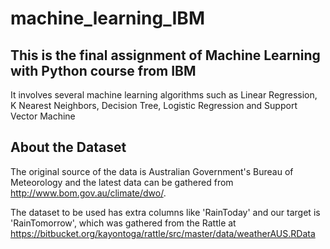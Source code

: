 # machine_learning_IBM

## This is the final assignment of Machine Learning with Python course from IBM

It involves several machine learning algorithms such as Linear Regression, K Nearest Neighbors, Decision Tree, Logistic Regression and Support Vector Machine

## About the Dataset

The original source of the data is Australian Government's Bureau of Meteorology and the latest data can be gathered from http://www.bom.gov.au/climate/dwo/.

The dataset to be used has extra columns like 'RainToday' and our target is 'RainTomorrow', which was gathered from the Rattle at https://bitbucket.org/kayontoga/rattle/src/master/data/weatherAUS.RData
